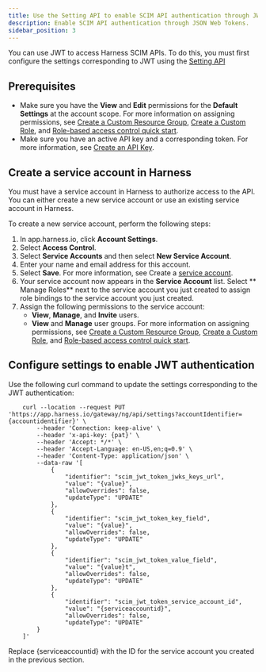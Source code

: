 ```yaml
---
title: Use the Setting API to enable SCIM API authentication through JWT
description: Enable SCIM API authentication through JSON Web Tokens.
sidebar_position: 3
---
```


You can use JWT to access Harness SCIM APIs. To do this, you must first configure the settings corresponding to JWT using the [Setting API](https://apidocs.harness.io/tag/Setting#operation/updateSettingValue)

## Prerequisites

- Make sure you have the **View** and **Edit** permissions for the **Default Settings** at the account scope.
  For more information on assigning permissions, see [Create a Custom Resource Group](../4_Role-Based-Access-Control/10-set-up-rbac-pipelines.md#step-2-create-a-custom-resource-group), [Create a Custom Role](../4_Role-Based-Access-Control/10-set-up-rbac-pipelines.md#step-3-create-a-custom-role), and [Role-based access control quick start](../4_Role-Based-Access-Control/10-set-up-rbac-pipelines.md).
- Make sure you have an active API key and a corresponding token. For more information, see [Create an API Key](../User-Management/7-add-and-manage-api-keys.md#create-personal-access-token).
  
## Create a service account in Harness

You must have a service account in Harness to authorize access to the API. You can either create a new service account or use an existing service account in Harness.

To create a new service account, perform the following steps:

1. In app.harness.io, click **Account Settings**.
2. Select **Access Control**.
3. Select **Service Accounts** and then select **New Service Account**.
4. Enter your name and email address for this account.
5. Select **Save**.
   For more information, see Create a [service account](../User-Management/6-add-and-manage-service-account.md).
6. Your service account now appears in the **Service Account** list. Select ** Manage Roles** next to the service account you just created to assign role bindings to the service account you just created.
7. Assign the following permissions to the service account:
    - **View**, **Manage**, and **Invite** users.
    - **View** and **Manage** user groups.
  For more information on assigning permissions, see [Create a Custom Resource Group](../4_Role-Based-Access-Control/10-set-up-rbac-pipelines.md#step-2-create-a-custom-resource-group), [Create a Custom Role](../4_Role-Based-Access-Control/10-set-up-rbac-pipelines.md#step-3-create-a-custom-role), and [Role-based access control quick start](../4_Role-Based-Access-Control/10-set-up-rbac-pipelines.md).

## Configure settings to enable JWT authentication

   Use the following curl command to update the settings corresponding to the JWT authentication:
            
        curl --location --request PUT 'https://app.harness.io/gateway/ng/api/settings?accountIdentifier={accountidentifier}' \
            --header 'Connection: keep-alive' \
            --header 'x-api-key: {pat}' \
            --header 'Accept: */*' \
            --header 'Accept-Language: en-US,en;q=0.9' \
            --header 'Content-Type: application/json' \
            --data-raw '[
                {
                    "identifier": "scim_jwt_token_jwks_keys_url",
                    "value": "{value}",
                    "allowOverrides": false,
                    "updateType": "UPDATE"
                },
                {
                    "identifier": "scim_jwt_token_key_field",
                    "value": "{value}",
                    "allowOverrides": false,
                    "updateType": "UPDATE"
                },
                {
                    "identifier": "scim_jwt_token_value_field",
                    "value": "{value}t",
                    "allowOverrides": false,
                    "updateType": "UPDATE"
                },
                {
                    "identifier": "scim_jwt_token_service_account_id",
                    "value": "{serviceaccountid}",
                    "allowOverrides": false,
                    "updateType": "UPDATE"
            }
        ]'


Replace {serviceaccountid} with the ID for the service account you created in the previous section.
